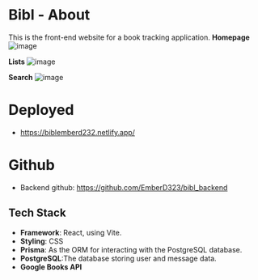 # Bibl - About

This is the front-end website for a book tracking application.
**Homepage**
![image](https://github.com/user-attachments/assets/ea16cd5b-db37-49c9-a04c-f3f5f10c9de5)

**Lists**
![image](https://github.com/user-attachments/assets/df0db204-8a8e-4514-a54f-d6d269dbdd86)

**Search**
![image](https://github.com/user-attachments/assets/af61265e-23ee-4a75-8aa0-61b81bc8fbed)

# Deployed
- https://biblemberd232.netlify.app/
# Github
- Backend github: https://github.com/EmberD323/bibl_backend

## Tech Stack

- **Framework**: React, using Vite.
- **Styling**: CSS
- **Prisma**: As the ORM for interacting with the PostgreSQL database.
- **PostgreSQL**:The database storing user and message data.
- **Google Books API**


